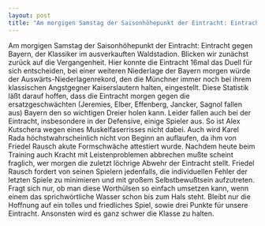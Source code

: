 ```yaml
---
layout: post
title: "Am morgigen Samstag der Saisonhöhepunkt der Eintracht: Eintracht gegen Bayern, der Klassiker im ausverkauften Waldstadion."
---
```


Am morgigen Samstag der Saisonhöhepunkt der Eintracht: Eintracht gegen Bayern, der Klassiker im ausverkauften Waldstadion. Blicken wir zunächst zurück auf die Vergangenheit. Hier konnte die Eintracht 16mal das Duell für sich entscheiden, bei einer weiteren Niederlage der Bayern morgen würde der Auswärts-Niederlagenrekord, den die Münchner immer noch bei ihrem klassischen Angstgegner Kaiserslautern halten, eingestellt. Diese Statistik läßt darauf hoffen, dass die Eintracht morgen gegen die ersatzgeschwächten (Jeremies, Elber, Effenberg, Jancker, Sagnol fallen aus) Bayern den so wichtigen Dreier holen kann. Leider fallen auch bei der Eintracht, insbesondere in der Defensive, einige Spieler aus. So ist Alex Kutschera wegen eines Muskelfaserrisses nicht dabei. Auch wird Karel Rada höchstwahrscheinlich nicht von Beginn an auflaufen, da ihm von Friedel Rausch akute Formschwäche attestiert wurde. Nachdem heute beim Training auch Kracht mit Leistenproblemen abbrechen mußte scheint fraglich, wer morgen die zuletzt löchrige Abwehr der Eintracht stellt. Friedel Rausch fordert von seinen Spielern jedenfalls, die individuellen Fehler der letzten Spiele zu minimieren und mit großem Selbstbewußtsein aufzutreten. Fragt sich nur, ob man diese Worthülsen so einfach umsetzen kann, wenn einem das sprichwörtliche Wasser schon bis zum Hals steht. Bleibt nur die Hoffnung auf ein tolles und friedliches Spiel, sowie drei Punkte für unsere Eintracht. Ansonsten wird es ganz schwer die Klasse zu halten.
